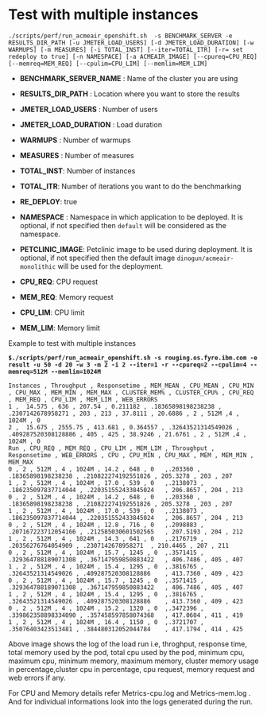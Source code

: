 # Test with multiple instances 

`./scripts/perf/run_acmeair_openshift.sh  -s BENCHMARK_SERVER -e RESULTS_DIR_PATH [-u JMETER_LOAD_USERS] [-d JMETER_LOAD_DURATION] [-w WARMUPS] [-m MEASURES] [-i TOTAL_INST] [--iter=TOTAL_ITR] [-r= set redeploy to true] [-n NAMESPACE] [-a ACMEAIR_IMAGE] [--cpureq=CPU_REQ] [--memreq=MEM_REQ] [--cpulim=CPU_LIM] [--memlim=MEM_LIM]` 

- **BENCHMARK_SERVER_NAME** : Name of the cluster you are using
- **RESULTS_DIR_PATH** : Location where you want to store the results
- **JMETER_LOAD_USERS** : Number of users
- **JMETER_LOAD_DURATION** : Load duration
- **WARMUPS** : Number of warmups
- **MEASURES** : Number of measures

- **TOTAL_INST**: Number of instances
- **TOTAL_ITR**: Number of iterations you want to do the benchmarking
- **RE_DEPLOY**: true
- **NAMESPACE** : Namespace in which application to be deployed. It is optional, if not specified then `default` will be considered as the namespace.
- **PETCLINIC_IMAGE**: Petclinic image to be used during deployment. It is optional, if not specified then the default image `dinogun/acmeair-monolithic` will be used for the deployment.
- **CPU_REQ**: CPU request
- **MEM_REQ**: Memory request
- **CPU_LIM**: CPU limit
- **MEM_LIM**: Memory limit

Example to test with multiple instances

**`$./scripts/perf/run_acmeair_openshift.sh -s rouging.os.fyre.ibm.com -e result -u 50 -d 20 -w 3 -m 2 -i 2 --iter=1 -r --cpureq=2 --cpulim=4 --memreq=512M --memlim=1024M`**

``` 
Instances , Throughput , Responsetime , MEM_MEAN , CPU_MEAN , CPU_MIN , CPU_MAX , MEM_MIN , MEM_MAX , CLUSTER_MEM% , CLUSTER_CPU% , CPU_REQ , MEM_REQ , CPU_LIM , MEM_LIM , WEB_ERRORS 
1 ,  14.575 , 636 , 207.54 , 0.211182 , .18365898198238238 , .2307142678958271 , 203 , 213 , 37.8111 , 20.6886 , 2 , 512M ,4 , 1024M , 0
2 ,  15.675 , 2555.75 , 413.681 , 0.364557 , .32643521314549026 , .409287520308128886 , 405 , 425 , 38.9246 , 21.6761 , 2 , 512M ,4 , 1024M , 0
Run , CPU_REQ , MEM_REQ , CPU_LIM , MEM_LIM , Throughput , Responsetime , WEB_ERRORS , CPU , CPU_MIN , CPU_MAX , MEM , MEM_MIN , MEM_MAX
0 , 2 , 512M , 4 , 1024M , 14.2 , 648 , 0	,.203360 , .18365898198238238 , .210822274192551826	, 205.3278 , 203 , 207 
1 , 2 , 512M , 4 , 1024M , 17.0 , 539 , 0	,.2138073 , .186235097837714044 , .220351552433845024	, 206.8657 , 204 , 213 
0 , 2 , 512M , 4 , 1024M , 14.2 , 648 , 0	,.203360 , .18365898198238238 , .210822274192551826	, 205.3278 , 203 , 207 
1 , 2 , 512M , 4 , 1024M , 17.0 , 539 , 0	,.2138073 , .186235097837714044 , .220351552433845024	, 206.8657 , 204 , 213 
0 , 2 , 512M , 4 , 1024M , 12.8 , 716 , 0	,.2098883 , .207167223712054166 , .212585030601502565	, 207.5193 , 204 , 212 
1 , 2 , 512M , 4 , 1024M , 14.3 , 641 , 0	,.2176719 , .20356276764054909 , .2307142678958271	, 210.4465 , 207 , 211 
0 , 2 , 512M , 4 , 1024M , 15.7 , 1245 , 0	,.3571415 , .329364788189071308 , .367147959850883422	, 406.7486 , 405 , 407 
1 , 2 , 512M , 4 , 1024M , 15.4 , 1295 , 0	,.3816765 , .32643521314549026 , .409287520308128886	, 413.7360 , 409 , 423 
0 , 2 , 512M , 4 , 1024M , 15.7 , 1245 , 0	,.3571415 , .329364788189071308 , .367147959850883422	, 406.7486 , 405 , 407 
1 , 2 , 512M , 4 , 1024M , 15.4 , 1295 , 0	,.3816765 , .32643521314549026 , .409287520308128886	, 413.7360 , 409 , 423 
0 , 2 , 512M , 4 , 1024M , 15.2 , 1320 , 0	,.3472396 , .339862358898334090 , .357458597858074368	, 417.0604 , 411 , 419 
1 , 2 , 512M , 4 , 1024M , 16.4 , 1150 , 0	,.3721707 , .35076403423513481 , .384480312052044784	, 417.1794 , 414 , 425 

```
Above image shows the log of the load run i.e, throghput, response time, total memory used by the pod, total cpu used by the pod, minimum cpu, maximum cpu, minimum memory, maximum memory, cluster memory usage in percentage,cluster cpu in percentage, cpu request, memory request and web errors if any.

For CPU and Memory details refer Metrics-cpu.log and Metrics-mem.log . And for individual informations look into the logs generated during the run.
